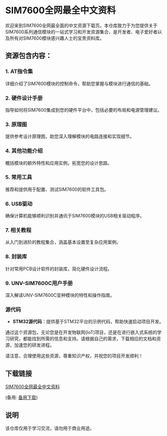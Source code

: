 # SIM7600全网最全中文资料

欢迎来到SIM7600全网最全面的中文资源下载页。本仓库致力于为您提供关于SIM7600系列通信模块的一站式学习和开发资源集合，是开发者、电子爱好者以及所有对SIM7600模块感兴趣人士的宝贵资料库。

## 资源包含内容：

### 1. **AT指令集**
详细介绍了SIM7600模块的控制命令，帮助您掌握与模块进行通信的基础。

### 2. **硬件设计手册**
指导如何将SIM7600集成到您的硬件平台中，包括必要的布局和电源管理建议。

### 3. **原理图**
提供参考设计原理图，助您深入理解模块的电路连接和实现细节。

### 4. **其他功能介绍**
概括模块的额外特性和应用实例，拓宽您的设计思路。

### 5. **常用工具**
推荐和提供用于配置、测试SIM7600的软件工具包。

### 6. **USB驱动**
确保计算机能够顺利识别并通讯于SIM7600模块的USB相关驱动程序。

### 7. **相关教程**
从入门到进阶的教程集合，涵盖基本设置至复杂应用案例。

### 8. **封装库**
针对常用PCB设计软件的封装库，简化硬件设计流程。

### 9. **UNV-SIM7600C用户手册**
深入解读UNV-SIM7600C变种模块的特性和操作指南。

### 源代码
- **STM32源代码**：提供基于STM32平台的示例代码，帮助快速启动项目开发。

通过这个资源包，无论您是在开发物联网(IoT)项目，还是在进行嵌入式系统的学习研究，都能找到所需的信息和支持。请根据自己的需求，下载相应的文档和资源，加速您的研发进程。

请注意，合理使用这些资源，尊重知识产权，并祝您的项目开发顺利！

## 下载链接
[SIM7600全网最全中文资料](https://pan.quark.cn/s/3ed58273fb07) 

(备用: [备用下载](https://pan.baidu.com/s/19g0tqAgHcx7pG2thpUabag?pwd=1234))

## 说明

该仓库仅用于学习交流，请勿用于商业用途。
